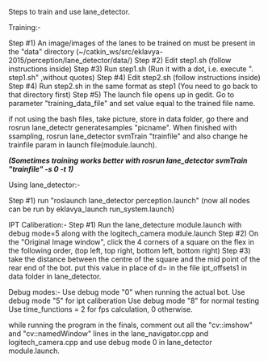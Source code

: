Steps to train and use lane_detector.

Training:-

Step #1) An image/images of the lanes to be trained on must be present in the "data"
		 directory (~/catkin_ws/src/eklavya-2015/perception/lane_detector/data/)
Step #2) Edit step1.sh (follow instructions inside)
Step #3) Run step1.sh (Run it with a dot, i.e. execute ". step1.sh" ,without quotes)
Step #4) Edit step2.sh (follow instructions inside)
Step #4) Run step2.sh in the same format as step1 (You need to go back to that directory first)
Step #5) The launch file opens up in gedit. Go to parameter "training_data_file" and set value equal
		to the trained file name.


if not using the bash files, take picture, store in data folder, go there and rosrun lane_detectr generatesamples "picname". When finished with ssampling, rosrun lane_detector svmTrain "trainfile" and also change he trainfile param in launch file(module.launch). 

***(Sometimes training works better with rosrun lane_detector svmTrain "trainfile" -s 0 -t 1)***

Using lane_detector:-

Step #1) run "roslaunch lane_detector perception.launch" (now all nodes can be run by eklavya_launch run_system.launch)


IPT Caliberation:-
Step #1) Run the lane_detecture module.launch with debug mode=5 along with the logitech_camera module.launch
Step #2) On the "Original Image window", click the 4 corners of a square on the flex in the following order, (top left, top right, bottom left,
	       bottom right)
Step #3) take the distance between the centre of the square and the mid point of the rear end of the bot. put this value in place of d= in the file
         ipt_offsets1 in data folder in lane_detector.


Debug modes:-
						Use debug mode "0" when running the actual bot.
						Use debug mode "5" for ipt caliberation
						Use debug mode "8" for normal testing
						Use time_functions = 2 for fps calculation, 0 otherwise.

while running the program in the finals, comment out all the "cv::imshow" and "cv::namedWindow" lines in the lane_navigator.cpp and logitech_camera.cpp and use debug mode 0 in lane_detector module.launch.
